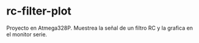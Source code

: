 # rc-filter-plot
Proyecto en Atmega328P. Muestrea la señal de un filtro RC y la grafica en el monitor serie. 
